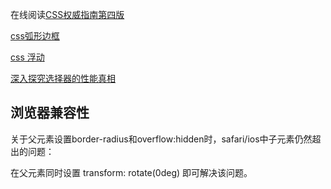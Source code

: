 在线阅读[CSS权威指南第四版](https://github.com/gdut-yy/CSS-The-Definitive-Guide-4th-zh)

[css弧形边框](https://www.sunzhongwei.com/css-div-arc-at-bottom)

[css 浮动](https://codepen.io/inchill/pen/LYLmqaW)

[深入探究选择器的性能真相](https://mp.weixin.qq.com/s/xWnXg5jdJmQQ_kRY8ywfIg)

## 浏览器兼容性

关于父元素设置border-radius和overflow:hidden时，safari/ios中子元素仍然超出的问题：

在父元素同时设置 transform: rotate(0deg) 即可解决该问题。
